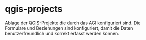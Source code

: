 # qgis-projects
Ablage der QGIS-Projekte die durch das AGI konfiguriert sind. Die Formulare und Beziehungen sind konfiguriert, damit die Daten benutzerfreundlich und korrekt erfasst werden können. 